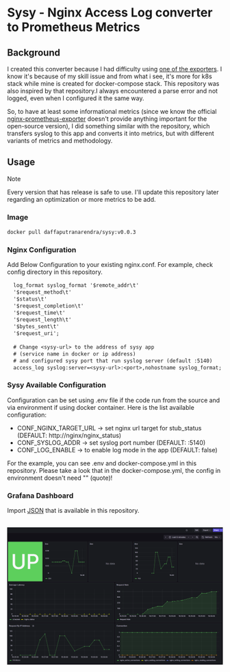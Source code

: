 # Sysy - Nginx Access Log converter to Prometheus Metrics

## Background

I created this converter because I had difficulty using [one of the exporters](https://github.com/jkroepke/access-log-exporter). I know it's because of my skill issue and from what i see, it's more for k8s stack while mine is created for docker-compose stack. This repository was also inspired by that repository.I always encountered a parse error and not logged, even when I configured it the same way.

So, to have at least some informational metrics (since we know the official [nginx-prometheus-exporter](https://github.com/nginx/nginx-prometheus-exporter) doesn't provide anything important for the open-source version), I did something similar with the repository, which transfers syslog to this app and converts it into metrics, but with different variants of metrics and methodology.

## Usage

> [!NOTE]
> Every version that has release is safe to use. I'll update this repository later regarding an optimization or more metrics to be add.

### Image

```bash
docker pull daffaputranarendra/sysy:v0.0.3
```

### Nginx Configuration

Add Below Configuration to your existing nginx.conf. For example, check config directory in this repository.

```nginx
  log_format syslog_format '$remote_addr\t'
  '$request_method\t'
  '$status\t'
  '$request_completion\t'
  '$request_time\t'
  '$request_length\t'
  '$bytes_sent\t'
  '$request_uri';

  # Change <sysy-url> to the address of sysy app
  # (service name in docker or ip address)
  # and configured sysy port that run syslog server (default :5140)
  access_log syslog:server=<sysy-url>:<port>,nohostname syslog_format;
```

### Sysy Available Configuration

Configuration can be set using .env file if the code run from the source and via environment if using docker container. Here is the list available configuration:

- CONF_NGINX_TARGET_URL -> set nginx url target for stub_status (DEFAULT: http://nginx/nginx_status)
- CONF_SYSLOG_ADDR -> set syslog port number (DEFAULT: :5140)
- CONF_LOG_ENABLE -> to enable log mode in the app (DEFAULT: false)

For the example, you can see .env and docker-compose.yml in this repository. Please take a look that in the docker-compose.yml, the config in environment doesn't need "" (quote)!

### Grafana Dashboard

Import [JSON](./config/Nginx%20Monitoring-1755763182476.json) that is available in this repository.

<br/>

<img src="./asset//grafana.png" alt="Grafana Dashboard"/>
